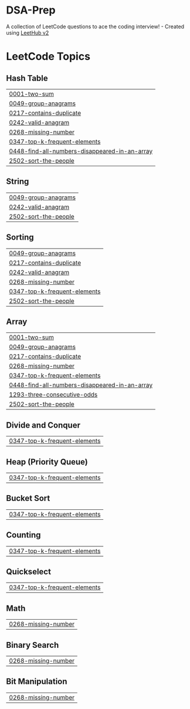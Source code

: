 # DSA-Prep
A collection of LeetCode questions to ace the coding interview! - Created using [LeetHub v2](https://github.com/arunbhardwaj/LeetHub-2.0)

<!---LeetCode Topics Start-->
# LeetCode Topics
## Hash Table
|  |
| ------- |
| [0001-two-sum](https://github.com/Iamhiten09/DSA-Solutions/tree/master/0001-two-sum) |
| [0049-group-anagrams](https://github.com/Iamhiten09/DSA-Solutions/tree/master/0049-group-anagrams) |
| [0217-contains-duplicate](https://github.com/Iamhiten09/DSA-Solutions/tree/master/0217-contains-duplicate) |
| [0242-valid-anagram](https://github.com/Iamhiten09/DSA-Solutions/tree/master/0242-valid-anagram) |
| [0268-missing-number](https://github.com/Iamhiten09/DSA-Solutions/tree/master/0268-missing-number) |
| [0347-top-k-frequent-elements](https://github.com/Iamhiten09/DSA-Solutions/tree/master/0347-top-k-frequent-elements) |
| [0448-find-all-numbers-disappeared-in-an-array](https://github.com/Iamhiten09/DSA-Solutions/tree/master/0448-find-all-numbers-disappeared-in-an-array) |
| [2502-sort-the-people](https://github.com/Iamhiten09/DSA-Solutions/tree/master/2502-sort-the-people) |
## String
|  |
| ------- |
| [0049-group-anagrams](https://github.com/Iamhiten09/DSA-Solutions/tree/master/0049-group-anagrams) |
| [0242-valid-anagram](https://github.com/Iamhiten09/DSA-Solutions/tree/master/0242-valid-anagram) |
| [2502-sort-the-people](https://github.com/Iamhiten09/DSA-Solutions/tree/master/2502-sort-the-people) |
## Sorting
|  |
| ------- |
| [0049-group-anagrams](https://github.com/Iamhiten09/DSA-Solutions/tree/master/0049-group-anagrams) |
| [0217-contains-duplicate](https://github.com/Iamhiten09/DSA-Solutions/tree/master/0217-contains-duplicate) |
| [0242-valid-anagram](https://github.com/Iamhiten09/DSA-Solutions/tree/master/0242-valid-anagram) |
| [0268-missing-number](https://github.com/Iamhiten09/DSA-Solutions/tree/master/0268-missing-number) |
| [0347-top-k-frequent-elements](https://github.com/Iamhiten09/DSA-Solutions/tree/master/0347-top-k-frequent-elements) |
| [2502-sort-the-people](https://github.com/Iamhiten09/DSA-Solutions/tree/master/2502-sort-the-people) |
## Array
|  |
| ------- |
| [0001-two-sum](https://github.com/Iamhiten09/DSA-Solutions/tree/master/0001-two-sum) |
| [0049-group-anagrams](https://github.com/Iamhiten09/DSA-Solutions/tree/master/0049-group-anagrams) |
| [0217-contains-duplicate](https://github.com/Iamhiten09/DSA-Solutions/tree/master/0217-contains-duplicate) |
| [0268-missing-number](https://github.com/Iamhiten09/DSA-Solutions/tree/master/0268-missing-number) |
| [0347-top-k-frequent-elements](https://github.com/Iamhiten09/DSA-Solutions/tree/master/0347-top-k-frequent-elements) |
| [0448-find-all-numbers-disappeared-in-an-array](https://github.com/Iamhiten09/DSA-Solutions/tree/master/0448-find-all-numbers-disappeared-in-an-array) |
| [1293-three-consecutive-odds](https://github.com/Iamhiten09/DSA-Solutions/tree/master/1293-three-consecutive-odds) |
| [2502-sort-the-people](https://github.com/Iamhiten09/DSA-Solutions/tree/master/2502-sort-the-people) |
## Divide and Conquer
|  |
| ------- |
| [0347-top-k-frequent-elements](https://github.com/Iamhiten09/DSA-Solutions/tree/master/0347-top-k-frequent-elements) |
## Heap (Priority Queue)
|  |
| ------- |
| [0347-top-k-frequent-elements](https://github.com/Iamhiten09/DSA-Solutions/tree/master/0347-top-k-frequent-elements) |
## Bucket Sort
|  |
| ------- |
| [0347-top-k-frequent-elements](https://github.com/Iamhiten09/DSA-Solutions/tree/master/0347-top-k-frequent-elements) |
## Counting
|  |
| ------- |
| [0347-top-k-frequent-elements](https://github.com/Iamhiten09/DSA-Solutions/tree/master/0347-top-k-frequent-elements) |
## Quickselect
|  |
| ------- |
| [0347-top-k-frequent-elements](https://github.com/Iamhiten09/DSA-Solutions/tree/master/0347-top-k-frequent-elements) |
## Math
|  |
| ------- |
| [0268-missing-number](https://github.com/Iamhiten09/DSA-Solutions/tree/master/0268-missing-number) |
## Binary Search
|  |
| ------- |
| [0268-missing-number](https://github.com/Iamhiten09/DSA-Solutions/tree/master/0268-missing-number) |
## Bit Manipulation
|  |
| ------- |
| [0268-missing-number](https://github.com/Iamhiten09/DSA-Solutions/tree/master/0268-missing-number) |
<!---LeetCode Topics End-->

